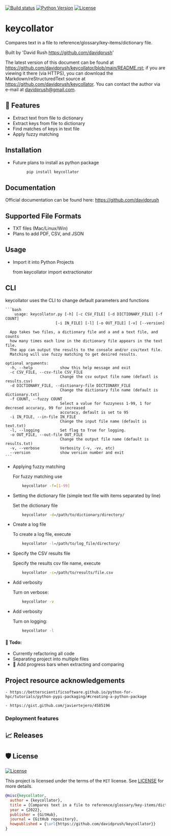 <div align="left">

[![Build status](https://github.com/davidprush/keycollator/workflows/build/badge.svg?branch=master&event=push)](https://github.com/davidprush/keycollator/actions?query=workflow%3Abuild)
[![Python Version](https://img.shields.io/pypi/pyversions/keycollator.svg)](https://pypi.org/project/keycollator/)
[![License](https://img.shields.io/github/license/davidprush/keycollator)](https://github.com/davidprush/keycollator/blob/master/LICENSE)

# keycollator

Compares text in a file to reference/glossary/key-items/dictionary file.

Built by 'David Rush <https://github.com/davidprush>'

The latest version of this document can be found at
<https://github.com/davidprush/keycollator/blob/main/README.rst>; 
if you are viewing it there (via HTTPS), you can download 
the Markdown/reStructuredText source at 
<https://github.com/davidprush/keycollator>. You can contact 
the author via e-mail at <davidprush@gmail.com>.


## 🚀 Features

- Extract text from file to dictionary
- Extract keys from file to dictionary
- Find matches of keys in text file
- Apply fuzzy matching

## Installation

- Future plans to install as python package

  ```bash
        pip install keycollator
  ```

## Documentation

Official documentation can be found here:
https://github.com/davidprush

## Supported File Formats

- TXT files (Mac/Linux/Win)
- Plans to add PDF, CSV, and JSON

## Usage

- Import it into Python Projects

    from keycollator import extractionator

## CLI

keycollator uses the CLI to change default parameters and functions

    ```bash
        usage: keycollator.py [-h] [-c CSV_FILE] [-d DICTIONARY_FILE] [-f COUNT] 
                          [-i IN_FILE] [-l] [-o OUT_FILE] [-v] [--version]

      App takes two files, a dictionary file and a and a text file, and counts 
      how many times each line in the dictionary file appears in the text file.
      The app can output the results to the console and/or csv/text file. 
      Matching will use fuzzy matching to get desired results.

    optional arguments:
      -h, --help            show this help message and exit
      -c CSV_FILE, --csv-file CSV_FILE
                            Change the csv output file name (defautl is results.csv)
      -d DICTIONARY_FILE, --dictionary-file DICTIONARY_FILE
                            Change the dictionary file name (default is dictionary.txt)
      -f COUNT, --fuzzy COUNT
                            Select a value for fuzzyness 1-99, 1 for decresed accuracy, 99 for increased
                            accuracy, default is set to 95
      -i IN_FILE, --in-file IN_FILE
                            Change the input file name (default is text.txt)
      -l, --logging         Set flag to True for logging.
      -o OUT_FILE, --out-file OUT_FILE
                            Change the output file name (default is results.txt)
      -v, --verbose         Verbosity (-v, -vv, etc)
      --version             show version number and exit
    ```

- Applying fuzzy matching

    For fuzzy matching use

    ```bash
        keycollator -f=[1-99]
    ```

- Setting the dictionary file (simple text file with items separated by line)

    Set the dictionary file

    ```bash
        keycollator -d=/path/to/dictionary/directory/
    ```

- Create a log file

    To create a log file, execute

    ```bash
        keycollator -l=/path/to/log_file/directory/
    ```

- Specify the CSV results file

    Specify the results csv file name, execute

    ```bash
        keycollator -c=/path/to/results/file.csv
    ```

- Add verbosity

    Turn on verbose:

    ```bash
        keycollator -v
    ```

- Add verbosity

    Turn on logging:

    ```bash
        keycollator -l
    ```

#### 🎯 Todo:

   - Currently refactoring all code
   - Separating project into multiple files
   - 🙂 Add progress bars when extracting and comparing

## Project resource acknowledgements

    - https://betterscientificsoftware.github.io/python-for-hpc/tutorials/python-pypi-packaging/#creating-a-python-package

    - https://gist.github.com/javiertejero/4585196


### Deployment features


## 📈 Releases


## 🛡 License

[![License](https://img.shields.io/github/license/davidprush/keycollator)](https://github.com/davidprush/keycollator/blob/master/LICENSE)

This project is licensed under the terms of the `MIT` license. See [LICENSE](https://github.com/davidprush/keycollator/blob/master/LICENSE) for more details.

```bibtex
@misc{keycollator,
  author = {keycollator},
  title = {Compares text in a file to reference/glossary/key-items/dictionary file.},
  year = {2022},
  publisher = {GitHub},
  journal = {GitHub repository},
  howpublished = {\url{https://github.com/davidprush/keycollator}}
}
```
